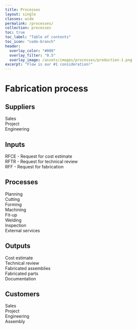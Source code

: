 ```yaml
---
title: Processes
layout: single
classes: wide
permalink: /processes/
collection: processes
toc: true
toc_label: "Table of contents"
toc_icon: "code-branch"
header:
  overlay_color: "#000"
  overlay_filter: "0.5"
  overlay_image: /assets/images/processes/production-1.png
excerpt: "Flow is our #1 consideration!"
---
```

# Fabrication process

## Suppliers
Sales  
Project  
Engineering
## Inputs
RFCE - Request for cost estimate  
RFTR - Request for technical review  
RFF - Request for fabrication  
## Processes
Planning  
Cutting  
Forming  
Machining  
Fit-up  
Welding  
Inspection  
External services  
## Outputs
Cost estimate  
Technical review  
Fabricated assemblies  
Fabricated parts  
Documentation  
## Customers
Sales  
Project  
Engineering  
Assembly    
